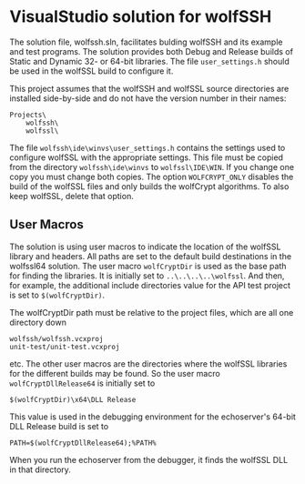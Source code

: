 VisualStudio solution for wolfSSH
=================================

The solution file, wolfssh.sln, facilitates bulding wolfSSH and its
example and test programs. The solution provides both Debug and Release
builds of Static and Dynamic 32- or 64-bit libraries. The file
`user_settings.h` should be used in the wolfSSL build to configure it.


This project assumes that the wolfSSH and wolfSSL source directories
are installed side-by-side and do not have the version number in their
names:

    Projects\
        wolfssh\
        wolfssl\


The file `wolfssh\ide\winvs\user_settings.h` contains the settings used to
configure wolfSSL with the appropriate settings. This file must be copied
from the directory `wolfssh\ide\winvs` to `wolfssl\IDE\WIN`. If you change
one copy you must change both copies. The option `WOLFCRYPT_ONLY` disables
the build of the wolfSSL files and only builds the wolfCrypt algorithms. To
also keep wolfSSL, delete that option.


User Macros
-----------

The solution is using user macros to indicate the location of the
wolfSSL library and headers. All paths are set to the default build
destinations in the wolfssl64 solution. The user macro `wolfCryptDir`
is used as the base path for finding the libraries. It is initially
set to `..\..\..\..\wolfssl`. And then, for example, the additional
include directories value for the API test project is set to
`$(wolfCryptDir)`.


The wolfCryptDir path must be relative to the project files, which are
all one directory down

    wolfssh/wolfssh.vcxproj
    unit-test/unit-test.vcxproj

etc. The other user macros are the directories where the wolfSSL
libraries for the different builds may be found. So the user macro
`wolfCryptDllRelease64` is initially set to

    $(wolfCryptDir)\x64\DLL Release

This value is used in the debugging environment for the echoserver's
64-bit DLL Release build is set to

    PATH=$(wolfCryptDllRelease64);%PATH%

When you run the echoserver from the debugger, it finds the wolfSSL
DLL in that directory.
